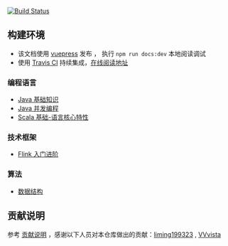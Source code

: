 [![Build Status](https://travis-ci.org/GourdErwa/review-notes.svg?branch=master)](https://travis-ci.org/GourdErwa/review-notes)

## 构建环境
- 该文档使用 [vuepress](https://vuepress.vuejs.org/) 发布 ， 执行 `npm run docs:dev` 本地阅读调试
- 使用 [Travis CI](https://travis-ci.org/GourdErwa/review-notes-dev) 持续集成，[在线阅读地址](http://review-notes.top/)

### 编程语言 
* [Java 基础知识](/language/java-basis/)
* [Java 并发编程](/language/java-concurrency/)
* [Scala 基础-语言核心特性](/language/scala-lang-tour/)

### 技术框架
* [Flink 入门进阶](/framework/flink-basis/)

### 算法
* [数据结构](/algorithm/data-structures/)
    
## 贡献说明
参考 [贡献说明](https://github.com/GourdErwa/review-notes#%E8%B4%A1%E7%8C%AE%E8%AF%B4%E6%98%8E) ，感谢以下人员对本仓库做出的贡献：[liming199323](https://github.com/liming199323) , [VVvista](https://github.com/VVvista)